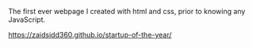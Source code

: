 The first ever webpage I created with html and css, prior to knowing any JavaScript.

https://zaidsidd360.github.io/startup-of-the-year/
